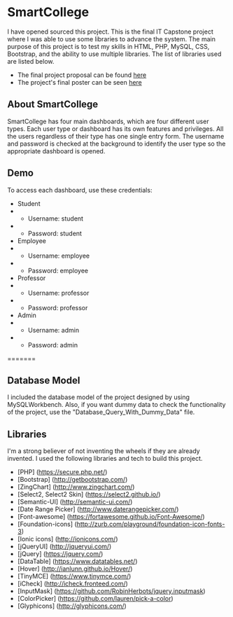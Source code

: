 # SmartCollege

I have opened sourced this project. This is the final IT Capstone project where I was able to use some libraries to advance the system. The main purpose of this project is to test my skills in HTML, PHP, MySQL, CSS, Bootstrap, and the ability to use multiple libraries. The list of libraries used are listed below. 

* The final project proposal can be found [here](/Proposal.pdf)
* The project's final poster can be seen [here](/Project_Poster.pdf)

## About SmartCollege
SmartCollege has four main dashboards, which are four different user types. Each user type or dashboard has its own features and privileges. All the users regardless of their type has one single entry form. The username and password is checked at the background to identify the user type so the appropriate dashboard is opened.


## Demo
To access each dashboard, use these credentials:
* Student
* * Username: student
* * Password: student   
* Employee
* * Username: employee
* * Password: employee   
* Professor
* * Username: professor
* * Password: professor   
* Admin
* * Username: admin
* * Password: admin   


=======
## Database Model
I included the database model of the project designed by using MySQLWorkbench. Also, if you want dummy data to check the functionality of the project, use the "Database_Query_With_Dummy_Data" file.

## Libraries
I'm a strong believer of not inventing the wheels if they are already invented. I used the following libraries and tech to build this project.

* [PHP] (https://secure.php.net/)
* [Bootstrap] (http://getbootstrap.com/)
* [ZingChart] (http://www.zingchart.com/)
* [Select2, Select2 Skin] (https://select2.github.io/)
* [Semantic-UI] (http://semantic-ui.com/)
* [Date Range Picker] (http://www.daterangepicker.com/)
* [Font-awesome] (https://fortawesome.github.io/Font-Awesome/)
* [Foundation-icons] (http://zurb.com/playground/foundation-icon-fonts-3) 
* [Ionic icons] (http://ionicons.com/)
* [jQueryUI] (http://jqueryui.com/)
* [jQuery] (https://jquery.com/)
* [DataTable] (https://www.datatables.net/)
* [Hover] (http://ianlunn.github.io/Hover/)
* [TinyMCE] (https://www.tinymce.com/)
* [iCheck] (http://icheck.fronteed.com/)
* [InputMask] (https://github.com/RobinHerbots/jquery.inputmask)
* [ColorPicker] (https://github.com/lauren/pick-a-color)
* [Glyphicons] (http://glyphicons.com/)


